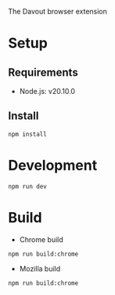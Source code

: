 The Davout browser extension

# Setup

## Requirements

- Node.js: v20.10.0

## Install

```shell
npm install
```

# Development

```shell
npm run dev
```

# Build

- Chrome build

```shell
npm run build:chrome
```

- Mozilla build

```shell
npm run build:chrome
```
